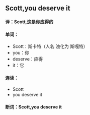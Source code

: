 ## Scott,you deserve it

#### 译：Scott,这是你应得的

#### 单词：

- Scott：斯卡特（人名 浊化为 斯嘎特）
- you：你
- deserve：应得
- it：它

#### 连读：

- Scott
- you deserve it

#### 断词：Scott,you deserve it
